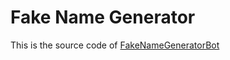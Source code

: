 # Fake Name Generator
This is the source code of [FakeNameGeneratorBot](https://telegram.me/FakeNameGeneratorBot)
